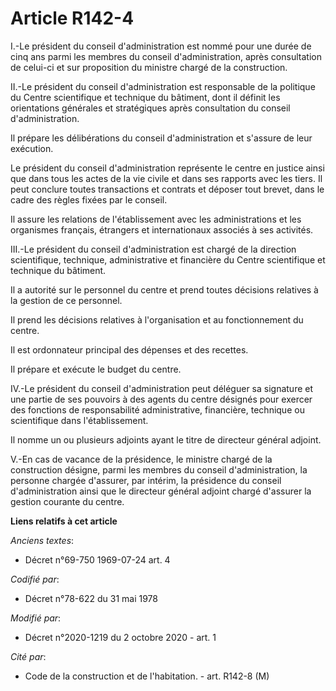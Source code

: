 # Article R142-4

I.-Le président du conseil d'administration est nommé pour une durée de cinq ans parmi les membres du conseil
d'administration, après consultation de celui-ci et sur proposition du ministre chargé de la construction.

II.-Le président du conseil d'administration est responsable de la politique du Centre scientifique et technique du bâtiment,
dont il définit les orientations générales et stratégiques après consultation du conseil d'administration.

Il prépare les délibérations du conseil d'administration et s'assure de leur exécution.

Le président du conseil d'administration représente le centre en justice ainsi que dans tous les actes de la vie civile et
dans ses rapports avec les tiers. Il peut conclure toutes transactions et contrats et déposer tout brevet, dans le cadre des
règles fixées par le conseil.

Il assure les relations de l'établissement avec les administrations et les organismes français, étrangers et internationaux
associés à ses activités.

III.-Le président du conseil d'administration est chargé de la direction scientifique, technique, administrative et
financière du Centre scientifique et technique du bâtiment.

Il a autorité sur le personnel du centre et prend toutes décisions relatives à la gestion de ce personnel.

Il prend les décisions relatives à l'organisation et au fonctionnement du centre.

Il est ordonnateur principal des dépenses et des recettes.

Il prépare et exécute le budget du centre.

IV.-Le président du conseil d'administration peut déléguer sa signature et une partie de ses pouvoirs à des agents du centre
désignés pour exercer des fonctions de responsabilité administrative, financière, technique ou scientifique dans
l'établissement.

Il nomme un ou plusieurs adjoints ayant le titre de directeur général adjoint.

V.-En cas de vacance de la présidence, le ministre chargé de la construction désigne, parmi les membres du conseil
d'administration, la personne chargée d'assurer, par intérim, la présidence du conseil d'administration ainsi que le
directeur général adjoint chargé d'assurer la gestion courante du centre.

**Liens relatifs à cet article**

_Anciens textes_:

  - Décret n°69-750 1969-07-24 art. 4

_Codifié par_:

  - Décret n°78-622 du 31 mai 1978

_Modifié par_:

  - Décret n°2020-1219 du 2 octobre 2020 - art. 1

_Cité par_:

  - Code de la construction et de l'habitation. - art. R142-8 (M)
